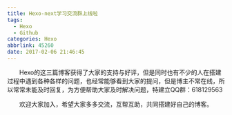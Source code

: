 ```yaml
---
title: Hexo-next学习交流群上线啦
tags:
  - Hexo
  - Github
categories: Hexo
abbrlink: 45260
date: 2017-02-06 21:46:45
---
```


　　Hexo的这三篇博客获得了大家的支持与好评，但是同时也有不少的人在搭建过程中遇到各种各样的问题，也经常能够看到大家的提问，但是博主不常在线，所以常常未能及时回复，为方便帮助大家及时解决问题，特建立QQ群：618129563

　　欢迎大家加入，希望大家多多交流，互帮互助，共同搭建好自己的博客。

<!--more-->
